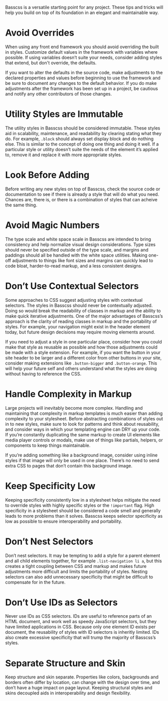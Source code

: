 
<p class="h3">
  Basscss is a versatile starting point for any project.
  These tips and tricks will help you build on top of its foundation
  in an elegant and maintainable way.
</p>

# Avoid Overrides

When using any front end framework you should avoid overriding the built in styles.
Customize default values in the framework with variables where possible.
If using variables doesn’t suite your needs,
consider adding styles that extend, but don't override, the defaults.

If you want to alter the defaults in the source code,
make adjustments to the declared properties and values
before beginning to use the framework and be sure to document any changes to the default behavior.
If you do make adjustments after the framework has been set up in a project,
be cautious and notify any other contributors of those changes.


# Utility Styles are Immutable

The utility styles in Basscss should be considered immutable. These styles aid in scalability,
maintenance, and readability by clearing stating what they do. For example, `.block` should always
set display block and do nothing else. This is similar to the concept of doing one thing and doing it well.
If a particular style or utility doesn’t suite the needs of the element it’s applied to,
remove it and replace it with more appropriate styles.


# Look Before Adding

Before writing any new styles on top of Basscss, check the source code or documentation to see
if there is already a style that will do what you need. Chances are, there is,
or there is a combination of styles that can acheive the same thing.


# Avoid Magic Numbers

The type scale and white space scale in Basscss are intended
to bring consistency and help normalize visual design considerations.
Type sizes should never be specified outside of the type scale,
and margins and paddings should all be handled with the white space utilities.
Making one-off adjustments to things like font sizes and margins can quickly lead to code bloat,
harder-to-read markup, and a less consistent designs.


# Don’t Use Contextual Selectors

Some approaches to CSS suggest adjusting styles with contextual selectors.
The styles in Basscss should never be contextually adjusted.
Doing so would break the readability of classes in markup and the ability
to make quick iterative adjustments.
One of the major advantages of Basscss’s approach is the clarity of reading classes in markup
and the portability of styles.
For example, your navigation might exist in the header element today,
but future design decisions may require moving elements around.

If you need to adjust a style in one particular place,
consider how you could make that style as reusable as possible and how those
adjustments could be made with a style extension.
For example, if you want the button in your site header to
be larger and a different color from other buttons in your site,
consider making extensions like `.button-bigger` and `.button-orange`.
This will help your future self and others understand
what the styles are doing without having to reference the CSS.


# Handle Complexity in Markup

Large projects will inevitably become more complex.
Handling and maintaining that complexity in markup templates
is much easier than adding complexity to your stylesheet.
Before abstracting combinations of styles out in to new styles,
make sure to look for patterns and think about reusability,
and consider ways in which your templating engine can DRY up your code.
If you’re constantly duplicating the same markup to create UI elements like
media player controls or modals,
make use of things like partials, helpers, or components to keep things maintainable.

If you’re adding something like a background image,
consider using inline styles if that image will only be used in one place.
There’s no need to send extra CSS to pages that don’t contain this background image.


# Keep Specificity Low

Keeping specificity consistently low in a stylesheet helps mitigate the need to override styles
with highly specific styles or the `!important` flag.
High specificity in a stylesheet should be considered a code smell
and generally leads to more problems than it solves.
Basscss keeps selector specificity as low as possible to ensure interoperability and portability.


# Don’t Nest Selectors

Don’t nest selectors. It may be tempting to add a style for a parent element and all child elements together,
for example `.list-navigation li a`,
but this creates a tight coupling between CSS and markup
and makes future adjustments more difficult and limits the portability of styles.
Nesting selectors can also add unnecessary specificity that might be difficult to compensate for in the future.


# Don’t Use IDs as Selectors

Never use IDs as CSS selectors. IDs are useful to reference parts of an HTML document,
and work well as speedy JavaScript selectors, but they have limited applications in CSS.
Because only one element ID exists per document, the reusability of styles with ID selectors is inheritly limited.
IDs also create excessive specificity that will trump the majority of Basscss’s styles.


# Separate Structure and Skin

Keep structure and skin separate. Properties like colors, backgrounds and borders
often differ by location, can change with the design over time, and don’t have a huge impact on page layout.
Keeping structural styles and skins decoupled aids in interoperability and design flexibility.

